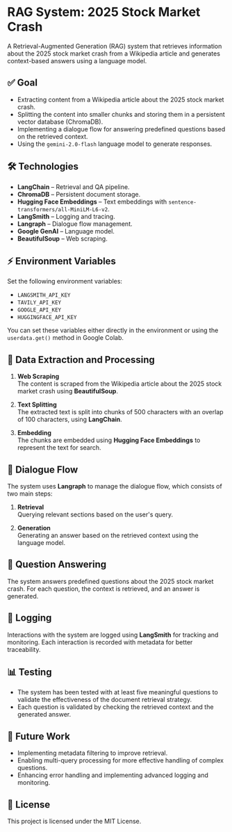 # RAG System: 2025 Stock Market Crash

A Retrieval-Augmented Generation (RAG) system that retrieves information about the 2025 stock market crash from a Wikipedia article and generates context-based answers using a language model.

## ✅ Goal

- Extracting content from a Wikipedia article about the 2025 stock market crash.
- Splitting the content into smaller chunks and storing them in a persistent vector database (ChromaDB).
- Implementing a dialogue flow for answering predefined questions based on the retrieved context.
- Using the `gemini-2.0-flash` language model to generate responses.

## 🛠️ Technologies

- **LangChain** – Retrieval and QA pipeline.
- **ChromaDB** – Persistent document storage.
- **Hugging Face Embeddings** – Text embeddings with `sentence-transformers/all-MiniLM-L6-v2`.
- **LangSmith** – Logging and tracing.
- **Langraph** – Dialogue flow management.
- **Google GenAI** – Language model.
- **BeautifulSoup** – Web scraping.

## ⚡ Environment Variables

Set the following environment variables:

- `LANGSMITH_API_KEY`
- `TAVILY_API_KEY`
- `GOOGLE_API_KEY`
- `HUGGINGFACE_API_KEY`

You can set these variables either directly in the environment or using the `userdata.get()` method in Google Colab.

## 📄 Data Extraction and Processing

1. **Web Scraping**  
   The content is scraped from the Wikipedia article about the 2025 stock market crash using **BeautifulSoup**.

2. **Text Splitting**  
   The extracted text is split into chunks of 500 characters with an overlap of 100 characters, using **LangChain**.

3. **Embedding**  
   The chunks are embedded using **Hugging Face Embeddings** to represent the text for search.

## 🧠 Dialogue Flow

The system uses **Langraph** to manage the dialogue flow, which consists of two main steps:

1. **Retrieval**  
   Querying relevant sections based on the user's query.

2. **Generation**  
   Generating an answer based on the retrieved context using the language model.

## 💬 Question Answering

The system answers predefined questions about the 2025 stock market crash. For each question, the context is retrieved, and an answer is generated.

## 📝 Logging

Interactions with the system are logged using **LangSmith** for tracking and monitoring. Each interaction is recorded with metadata for better traceability.

## 📊 Testing

- The system has been tested with at least five meaningful questions to validate the effectiveness of the document retrieval strategy.
- Each question is validated by checking the retrieved context and the generated answer.

## 🚀 Future Work

- Implementing metadata filtering to improve retrieval.
- Enabling multi-query processing for more effective handling of complex questions.
- Enhancing error handling and implementing advanced logging and monitoring.

## 📄 License

This project is licensed under the MIT License.
